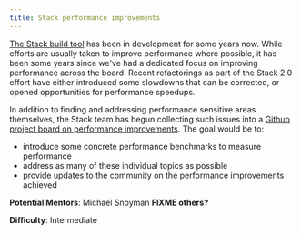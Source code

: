 ```yaml
---
title: Stack performance improvements
---
```


[The Stack build tool](https://github.com/commercialhaskell/stack/) has been in development for some years now. While efforts are usually taken to improve performance where possible, it has been some years since we've had a dedicated focus on improving performance across the board. Recent refactorings as part of the Stack 2.0 effort have either introduced some slowdowns that can be corrected, or opened opportunities for performance speedups.

In addition to finding and addressing performance sensitive areas themselves, the Stack team has begun collecting such issues into a [Github project board on performance improvements](https://github.com/commercialhaskell/stack/projects/3). The goal would be to:

* introduce some concrete performance benchmarks to measure performance
* address as many of these individual topics as possible
* provide updates to the community on the performance improvements achieved

**Potential Mentors**: Michael Snoyman **FIXME others?**

**Difficulty**: Intermediate
